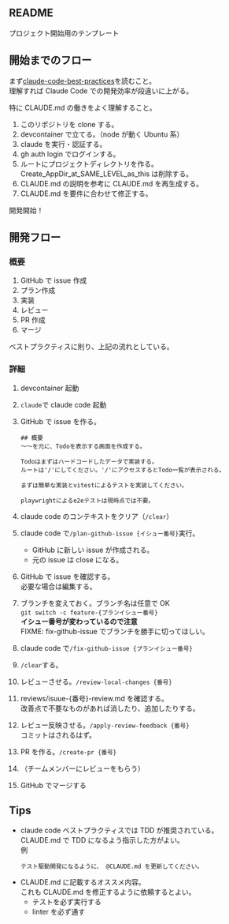 ## README

プロジェクト開始用のテンプレート

## 開始までのフロー

まず[claude-code-best-practices](https://www.anthropic.com/engineering/claude-code-best-practices)を読むこと。  
理解すれば Claude Code での開発効率が段違いに上がる。

特に CLAUDE.md の働きをよく理解すること。

1. このリポジトリを clone する。
1. devcontainer で立てる。（node が動く Ubuntu 系）
1. claude を実行・認証する。
1. gh auth login でログインする。
1. ルートにプロジェクトディレクトリを作る。  
   Create_AppDir_at_SAME_LEVEL_as_this は削除する。
1. CLAUDE.md の説明を参考に CLAUDE.md を再生成する。
1. CLAUDE.md を要件に合わせて修正する。

開発開始！

## 開発フロー

### 概要

1. GitHub で issue 作成
1. プラン作成
1. 実装
1. レビュー
1. PR 作成
1. マージ

ベストプラクティスに則り、上記の流れとしている。

### 詳細

1. devcontainer 起動
1. `claude`で claude code 起動
1. GitHub で issue を作る。

   ```
   ## 概要
   ～～を元に、Todoを表示する画面を作成する。

   Todoはまずはハードコードしたデータで実装する。
   ルートは'/'にしてください。'/'にアクセスするとTodo一覧が表示される。

   まずは簡単な実装とvitestによるテストを実装してください。

   playwrightによるe2eテストは現時点では不要。
   ```

1. claude code のコンテキストをクリア（`/clear`）
1. claude code で`/plan-github-issue {イシュー番号}`実行。
   - GitHub に新しい issue が作成される。
   - 元の issue は close になる。
1. GitHub で issue を確認する。  
   必要な場合は編集する。
1. ブランチを変えておく。ブランチ名は任意で OK  
   `git switch -c feature-{プランイシュー番号}`  
   **イシュー番号が変わっているので注意**  
   FIXME: fix-github-issue でブランチを勝手に切ってほしい。
1. claude code で`/fix-github-issue {プランイシュー番号}`
1. `/clear`する。
1. レビューさせる。`/review-local-changes {番号}`
1. reviews/isuue-{番号}-review.md を確認する。  
   改善点で不要なものがあれば消したり、追加したりする。
1. レビュー反映させる。`/apply-review-feedback {番号}`  
   コミットはされるはず。
1. PR を作る。`/create-pr {番号}`
1. （チームメンバーにレビューをもらう）
1. GitHub でマージする

## Tips

- claude code ベストプラクティスでは TDD が推奨されている。  
  CLAUDE.md で TDD になるよう指示した方がよい。  
  例
  ```
  テスト駆動開発になるように、 @CLAUDE.md を更新してください。
  ```
- CLAUDE.md に記載するオススメ内容。  
  これも CLAUDE.md を修正するように依頼するとよい。
  - テストを必ず実行する
  - linter を必ず通す
